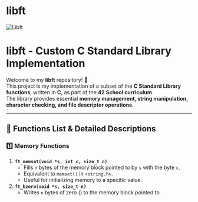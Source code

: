 # libft


![Libft](https://user-images.githubusercontent.com/58959408/150704272-0d7b454d-2872-4695-aade-e5bc9c3b79aa.jpg)

# **libft - Custom C Standard Library Implementation**

Welcome to my **libft** repository! 🚀  
This project is my implementation of a subset of the **C Standard Library functions**, written in **C**, as part of the **42 School curriculum**.  
The library provides essential **memory management, string manipulation, character checking, and file descriptor operations**.  

---

## 📌 **Functions List & Detailed Descriptions**

### **1️⃣ Memory Functions**

1. **`ft_memset(void *s, int c, size_t n)`**  
   - Fills `n` bytes of the memory block pointed to by `s` with the byte `c`.  
   - Equivalent to `memset()` in `<string.h>`.  
   - Useful for initializing memory to a specific value.
2. **`ft_bzero(void *s, size_t n)`**  
   - Writes `n` bytes of zero (` `) to the memory block pointed to

